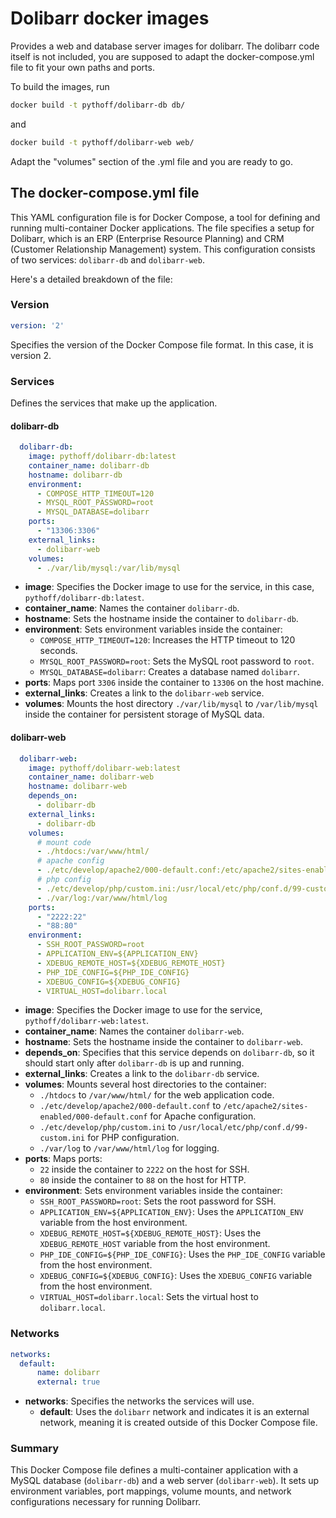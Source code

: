 # Dolibarr docker images

Provides a web and database server images for dolibarr. The dolibarr code itself is not included, you are supposed to adapt the docker-compose.yml file to fit your own paths and ports.

To build the images, run

```sh
docker build -t pythoff/dolibarr-db db/
```
and 

```sh
docker build -t pythoff/dolibarr-web web/
```
Adapt the "volumes" section of the .yml file and you are ready to go.

## The docker-compose.yml file

This YAML configuration file is for Docker Compose, a tool for defining and running multi-container Docker applications. The file specifies a setup for Dolibarr, which is an ERP (Enterprise Resource Planning) and CRM (Customer Relationship Management) system. This configuration consists of two services: `dolibarr-db` and `dolibarr-web`.

Here's a detailed breakdown of the file:

### Version
```yaml
version: '2'
```
Specifies the version of the Docker Compose file format. In this case, it is version 2.

### Services
Defines the services that make up the application.

#### dolibarr-db
```yaml
  dolibarr-db:
    image: pythoff/dolibarr-db:latest
    container_name: dolibarr-db
    hostname: dolibarr-db
    environment:
      - COMPOSE_HTTP_TIMEOUT=120
      - MYSQL_ROOT_PASSWORD=root
      - MYSQL_DATABASE=dolibarr
    ports:
      - "13306:3306"
    external_links:
      - dolibarr-web
    volumes:
      - ./var/lib/mysql:/var/lib/mysql
```
- **image**: Specifies the Docker image to use for the service, in this case, `pythoff/dolibarr-db:latest`.
- **container_name**: Names the container `dolibarr-db`.
- **hostname**: Sets the hostname inside the container to `dolibarr-db`.
- **environment**: Sets environment variables inside the container:
  - `COMPOSE_HTTP_TIMEOUT=120`: Increases the HTTP timeout to 120 seconds.
  - `MYSQL_ROOT_PASSWORD=root`: Sets the MySQL root password to `root`.
  - `MYSQL_DATABASE=dolibarr`: Creates a database named `dolibarr`.
- **ports**: Maps port `3306` inside the container to `13306` on the host machine.
- **external_links**: Creates a link to the `dolibarr-web` service.
- **volumes**: Mounts the host directory `./var/lib/mysql` to `/var/lib/mysql` inside the container for persistent storage of MySQL data.

#### dolibarr-web
```yaml
  dolibarr-web:
    image: pythoff/dolibarr-web:latest
    container_name: dolibarr-web
    hostname: dolibarr-web
    depends_on:
      - dolibarr-db
    external_links:
      - dolibarr-db
    volumes:
      # mount code
      - ./htdocs:/var/www/html/
      # apache config
      - ./etc/develop/apache2/000-default.conf:/etc/apache2/sites-enabled/000-default.conf
      # php config
      - ./etc/develop/php/custom.ini:/usr/local/etc/php/conf.d/99-custom.ini
      - ./var/log:/var/www/html/log
    ports:
      - "2222:22"
      - "88:80"
    environment:
      - SSH_ROOT_PASSWORD=root
      - APPLICATION_ENV=${APPLICATION_ENV}
      - XDEBUG_REMOTE_HOST=${XDEBUG_REMOTE_HOST}
      - PHP_IDE_CONFIG=${PHP_IDE_CONFIG}
      - XDEBUG_CONFIG=${XDEBUG_CONFIG}
      - VIRTUAL_HOST=dolibarr.local
```
- **image**: Specifies the Docker image to use for the service, `pythoff/dolibarr-web:latest`.
- **container_name**: Names the container `dolibarr-web`.
- **hostname**: Sets the hostname inside the container to `dolibarr-web`.
- **depends_on**: Specifies that this service depends on `dolibarr-db`, so it should start only after `dolibarr-db` is up and running.
- **external_links**: Creates a link to the `dolibarr-db` service.
- **volumes**: Mounts several host directories to the container:
  - `./htdocs` to `/var/www/html/` for the web application code.
  - `./etc/develop/apache2/000-default.conf` to `/etc/apache2/sites-enabled/000-default.conf` for Apache configuration.
  - `./etc/develop/php/custom.ini` to `/usr/local/etc/php/conf.d/99-custom.ini` for PHP configuration.
  - `./var/log` to `/var/www/html/log` for logging.
- **ports**: Maps ports:
  - `22` inside the container to `2222` on the host for SSH.
  - `80` inside the container to `88` on the host for HTTP.
- **environment**: Sets environment variables inside the container:
  - `SSH_ROOT_PASSWORD=root`: Sets the root password for SSH.
  - `APPLICATION_ENV=${APPLICATION_ENV}`: Uses the `APPLICATION_ENV` variable from the host environment.
  - `XDEBUG_REMOTE_HOST=${XDEBUG_REMOTE_HOST}`: Uses the `XDEBUG_REMOTE_HOST` variable from the host environment.
  - `PHP_IDE_CONFIG=${PHP_IDE_CONFIG}`: Uses the `PHP_IDE_CONFIG` variable from the host environment.
  - `XDEBUG_CONFIG=${XDEBUG_CONFIG}`: Uses the `XDEBUG_CONFIG` variable from the host environment.
  - `VIRTUAL_HOST=dolibarr.local`: Sets the virtual host to `dolibarr.local`.

### Networks
```yaml
networks:
  default:
      name: dolibarr
      external: true
```
- **networks**: Specifies the networks the services will use.
  - **default**: Uses the `dolibarr` network and indicates it is an external network, meaning it is created outside of this Docker Compose file.

### Summary
This Docker Compose file defines a multi-container application with a MySQL database (`dolibarr-db`) and a web server (`dolibarr-web`). It sets up environment variables, port mappings, volume mounts, and network configurations necessary for running Dolibarr.
